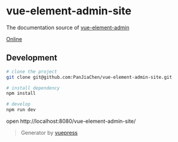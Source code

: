 # vue-element-admin-site
The documentation source of [vue-element-admin](https://github.com/PanJiaChen/vue-element-admin)

[Online](https://panjiachen.github.io/vue-element-admin-site)

## Development

```bash
# clone the project
git clone git@github.com:PanJiaChen/vue-element-admin-site.git

# install dependency
npm install

# develop
npm run dev
```

open http://localhost:8080/vue-element-admin-site/

> Generator by [vuepress](https://github.com/vuejs/vuepress)

